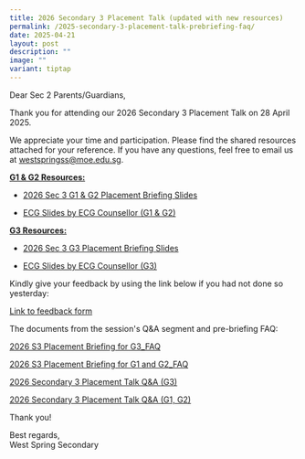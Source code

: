 ```yaml
---
title: 2026 Secondary 3 Placement Talk (updated with new resources)
permalink: /2025-secondary-3-placement-talk-prebriefing-faq/
date: 2025-04-21
layout: post
description: ""
image: ""
variant: tiptap
---
```

<p>Dear Sec 2 Parents/Guardians,</p>
<p></p>
<p>Thank you for attending our 2026 Secondary 3 Placement Talk on 28 April
2025.</p>
<p>We appreciate your time and participation. Please find the shared resources
attached for your reference. If you have any questions, feel free to email
us at <a href="mailto:westspringss@moe.edu.sg" rel="noopener noreferrer nofollow" target="_blank">westspringss@moe.edu.sg</a>.</p>
<p></p>
<p><strong><u>G1 &amp; G2 Resources:</u></strong>
</p>
<ul data-tight="true" class="tight">
<li>
<p><a href="https://drive.google.com/file/d/1kb3niovR-Hssxx8JI1KVmSkJWezovwxY/view?usp=drive_link" rel="noopener nofollow" target="_blank">2026 Sec 3 G1 &amp; G2 Placement Briefing Slides</a>
</p>
</li>
<li>
<p><a href="/files/WSSS_Sec_3_Placement_ECG__G1_2_.pdf" rel="noopener nofollow" target="_blank">ECG Slides by ECG Counsellor (G1 &amp; G2)</a>
</p>
</li>
</ul>
<p></p>
<p><strong><u>G3 Resources:</u></strong>
</p>
<ul data-tight="true" class="tight">
<li>
<p><a href="https://drive.google.com/file/d/1KE4p-GCTnSnUhEfaG3EaHHJa-HmAetlO/view?usp=drive_link" rel="noopener nofollow" target="_blank">2026 Sec 3 G3 Placement Briefing Slides</a>
</p>
</li>
<li>
<p><a href="/files/WSSS_Sec_3_Placement_ECG__G3_.pdf" rel="noopener nofollow" target="_blank">ECG Slides by ECG Counsellor (G3)</a>
</p>
</li>
</ul>
<p></p>
<p>Kindly give your feedback by using the link below if you had not done
so yesterday:</p>
<p><a href="https://go.gov.sg/2025s3feedback" rel="noopener nofollow" target="_blank">Link to feedback form</a>
</p>
<p></p>
<p>The documents from the session's Q&amp;A segment and pre-briefing FAQ:</p>
<p></p>
<p><a href="/files/2026_S3_Placement_Briefing_for_G3_FAQ.pdf" rel="noopener nofollow" target="_blank">2026 S3 Placement Briefing for G3_FAQ</a>
</p>
<p><a href="/files/2026_S3_Placement_Briefing_for_G1_and_G2_FAQ.pdf" rel="noopener nofollow" target="_blank">2026 S3 Placement Briefing for G1 and G2_FAQ</a>
</p>
<p><a href="/files/2026_Secondary_3_Placement_Talk_Q_A__G3_.pdf" rel="noopener nofollow" target="_blank">2026 Secondary 3 Placement Talk Q&amp;A (G3)</a>
</p>
<p><a href="/files/2026_Secondary_3_Placement_Talk_Q_A__G1__G2_.pdf" rel="noopener nofollow" target="_blank">2026 Secondary 3 Placement Talk Q&amp;A (G1, G2)</a>
</p>
<p></p>
<p>Thank you!</p>
<p>Best regards,
<br>West Spring Secondary</p>
<p></p>